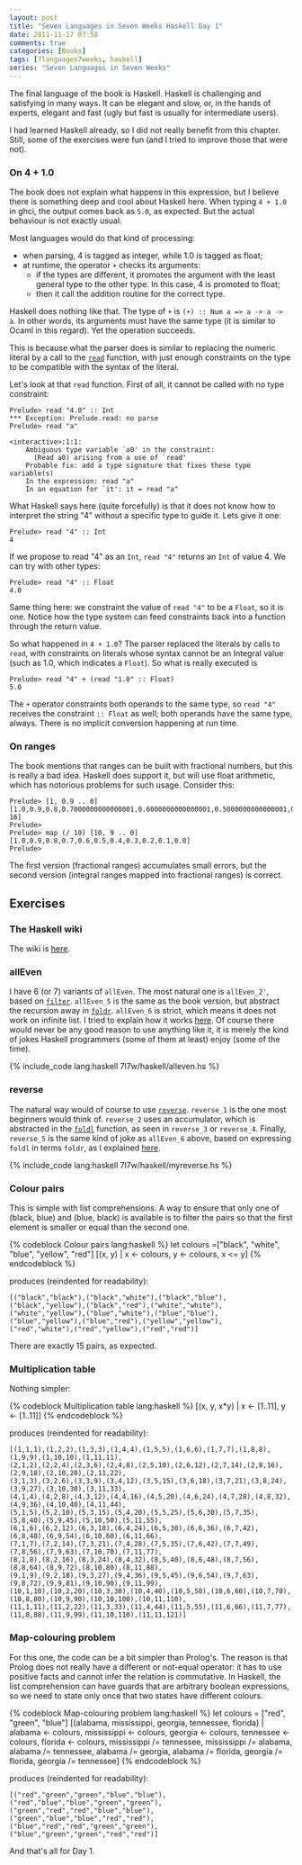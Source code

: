 ```yaml
---
layout: post
title: "Seven Languages in Seven Weeks Haskell Day 1"
date: 2011-11-17 07:58
comments: true
categories: [Books]
tags: [7languages7weeks, haskell]
series: "Seven Languages in Seven Weeks"
---
```

The final language of the book is Haskell. Haskell is challenging and satisfying in many ways. It can be elegant and slow, or, in the hands of experts, elegant and fast (ugly but fast is usually for intermediate users).
<!--more-->
I had learned Haskell already, so I did not really benefit from this chapter. Still, some of the exercises were fun (and I tried to improve those that were not).

### On 4 + 1.0

The book does not explain what happens in this expression, but I believe there is something deep and cool about Haskell here. When typing `4 + 1.0` in ghci, the output comes back as `5.0`, as expected. But the actual behaviour is not exactly usual.

Most languages would do that kind of processing:

 * when parsing, 4 is tagged as integer, while 1.0 is tagged as float;
 * at runtime, the operator `+` checks its arguments:
   * if the types are different, it promotes the argument with the least general type to the other type. In this case, 4 is promoted to float;
   * then it call the addition routine for the correct type.

Haskell does nothing like that. The type of `+` is `(+) :: Num a => a -> a -> a`. In other words, its arguments must have the same type (it is similar to Ocaml in this regard). Yet the operation succeeds.

This is because what the parser does is similar to replacing the numeric literal by a call to the [`read`](http://haskell.org/ghc/docs/latest/html/libraries/base/Prelude.html#v:read) function, with just enough constraints on the type to be compatible with the syntax of the literal.

Let's look at that `read` function. First of all, it cannot be called with no type constraint:

```
Prelude> read "4.0" :: Int
*** Exception: Prelude.read: no parse
Prelude> read "a"

<interactive>:1:1:
    Ambiguous type variable `a0' in the constraint:
      (Read a0) arising from a use of `read'
    Probable fix: add a type signature that fixes these type variable(s)
    In the expression: read "a"
    In an equation for `it': it = read "a"
```

What Haskell says here (quite forcefully) is that it does not know how to interpret the string "4" without a specific type to guide it. Lets give it one:

```
Prelude> read "4" :: Int
4
```

If we propose to read "4" as an `Int`, `read "4"` returns an `Int` of value 4. We can try with other types:

```
Prelude> read "4" :: Float
4.0
```

Same thing here: we constraint the value of `read "4"` to be a `Float`, so it is one. Notice how the type system can feed constraints back into a function through the return value.

So what happened in `4 + 1.0`? The parser replaced the literals by calls to `read`, with constraints on literals whose syntax cannot be an Integral value (such as 1.0, which indicates a `Float`). So what is really executed is

```
Prelude> read "4" + (read "1.0" :: Float)
5.0
```

The `+` operator constraints both operands to the same type, so `read "4"` receives the constraint `:: Float` as well; both operands have the same type, always. There is no implicit conversion happening at run time.

### On ranges

The book mentions that ranges can be built with fractional numbers, but this is really a bad idea. Haskell does support it, but will use float arithmetic, which has notorious problems for such usage. Consider this:
```
Prelude> [1, 0.9 .. 0]
[1.0,0.9,0.8,0.7000000000000001,0.6000000000000001,0.5000000000000001,0.40000000000000013,0.30000000000000016,0.20000000000000018,0.1000000000000002,2.220446049250313e-16]
Prelude> 
Prelude> map (/ 10) [10, 9 .. 0]
[1.0,0.9,0.8,0.7,0.6,0.5,0.4,0.3,0.2,0.1,0.0]
Prelude> 
```

The first version (fractional ranges) accumulates small errors, but the second version (integral ranges mapped into fractional ranges) is correct.

Exercises
---------

### The Haskell wiki

The wiki is [here](http://haskell.org/haskellwiki/Haskell).

### allEven

I have 6 (or 7) variants of `allEven`. The most natural one is `allEven_2'`, based on [`filter`](http://haskell.org/ghc/docs/latest/html/libraries/base/Prelude.html#v:filter). `allEven_5` is the same as the book version, but abstract the recursion away in [`foldr`](http://haskell.org/ghc/docs/latest/html/libraries/base/Prelude.html#v:foldr). `allEven_6` is strict, which means it does not work on infinite list. I tried to explain how it works [here](/blog/2011/11/11/haskell-foldr-as-foldl/). Of course there would never be any good reason to use anything like it, it is merely the kind of jokes Haskell programmers (some of them at least) enjoy (some of the time).

{% include_code lang:haskell 7l7w/haskell/alleven.hs %}

### reverse

The natural way would of course to use [`reverse`](http://haskell.org/ghc/docs/latest/html/libraries/base/Prelude.html#v:reverse). `reverse_1` is the one most beginners would think of. `reverse_2` uses an accumulator, which is abstracted in the [`foldl`](http://haskell.org/ghc/docs/latest/html/libraries/base/Prelude.html#v:foldl) function, as seen in `reverse_3` or `reverse_4`. Finally, `reverse_5` is the same kind of joke as `allEven_6` above, based on expressing `foldl` in terms `foldr`, as I explained [here](/blog/2011/11/09/haskell-foldl-as-foldr/).

{% include_code lang:haskell 7l7w/haskell/myreverse.hs %}

### Colour pairs

This is simple with list comprehensions. A way to ensure that only one of (black, blue) and (blue, black) is available is to filter the pairs so that the first element is smaller or equal than the second one.

{% codeblock Colour pairs lang:haskell %}
let colours =["black", "white", "blue", "yellow", "red"]
[(x, y) | x <- colours, y <- colours, x <= y]
{% endcodeblock %}

produces (reindented for readability):
```
[("black","black"),("black","white"),("black","blue"),
("black","yellow"),("black","red"),("white","white"),
("white","yellow"),("blue","white"),("blue","blue"),
("blue","yellow"),("blue","red"),("yellow","yellow"),
("red","white"),("red","yellow"),("red","red")]
```

There are exactly 15 pairs, as expected.

### Multiplication table

Nothing simpler:

{% codeblock Multiplication table lang:haskell %}
[(x, y, x*y) | x <- [1..11], y <- [1..11]]
{% endcodeblock %}

produces (reindented for readability):
```
[(1,1,1),(1,2,2),(1,3,3),(1,4,4),(1,5,5),(1,6,6),(1,7,7),(1,8,8),(1,9,9),(1,10,10),(1,11,11),
(2,1,2),(2,2,4),(2,3,6),(2,4,8),(2,5,10),(2,6,12),(2,7,14),(2,8,16),(2,9,18),(2,10,20),(2,11,22),
(3,1,3),(3,2,6),(3,3,9),(3,4,12),(3,5,15),(3,6,18),(3,7,21),(3,8,24),(3,9,27),(3,10,30),(3,11,33),
(4,1,4),(4,2,8),(4,3,12),(4,4,16),(4,5,20),(4,6,24),(4,7,28),(4,8,32),(4,9,36),(4,10,40),(4,11,44),
(5,1,5),(5,2,10),(5,3,15),(5,4,20),(5,5,25),(5,6,30),(5,7,35),(5,8,40),(5,9,45),(5,10,50),(5,11,55),
(6,1,6),(6,2,12),(6,3,18),(6,4,24),(6,5,30),(6,6,36),(6,7,42),(6,8,48),(6,9,54),(6,10,60),(6,11,66),
(7,1,7),(7,2,14),(7,3,21),(7,4,28),(7,5,35),(7,6,42),(7,7,49),(7,8,56),(7,9,63),(7,10,70),(7,11,77),
(8,1,8),(8,2,16),(8,3,24),(8,4,32),(8,5,40),(8,6,48),(8,7,56),(8,8,64),(8,9,72),(8,10,80),(8,11,88),
(9,1,9),(9,2,18),(9,3,27),(9,4,36),(9,5,45),(9,6,54),(9,7,63),(9,8,72),(9,9,81),(9,10,90),(9,11,99),
(10,1,10),(10,2,20),(10,3,30),(10,4,40),(10,5,50),(10,6,60),(10,7,70),(10,8,80),(10,9,90),(10,10,100),(10,11,110),
(11,1,11),(11,2,22),(11,3,33),(11,4,44),(11,5,55),(11,6,66),(11,7,77),(11,8,88),(11,9,99),(11,10,110),(11,11,121)]
```

### Map-colouring problem

For this one, the code can be a bit simpler than Prolog's. The reason is that Prolog does not really have a different or not-equal operator: it has to use positive facts and cannot infer the relation is commutative. In Haskell, the list comprehension can have guards that are arbitrary boolean expressions, so we need to state only once that two states have different colours.

{% codeblock Map-colouring problem lang:haskell %}
let colours = ["red", "green", "blue"]
[(alabama, mississippi, georgia, tennessee, florida) | 
  alabama <- colours, 
  mississippi <- colours, 
  georgia <- colours, 
  tennessee <- colours, 
  florida <- colours, 
  mississippi /= tennessee, 
  mississippi /= alabama, 
  alabama /= tennessee, 
  alabama /= georgia, 
  alabama /= florida, 
  georgia /= florida, 
  georgia /= tennessee]
{% endcodeblock %}

produces (reindented for readability):
```
[("red","green","green","blue","blue"),
("red","blue","blue","green","green"),
("green","red","red","blue","blue"),
("green","blue","blue","red","red"),
("blue","red","red","green","green"),
("blue","green","green","red","red")]
```

And that's all for Day 1.